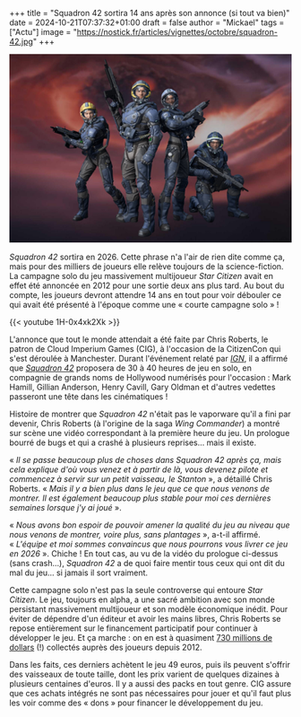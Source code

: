+++
title = "Squadron 42 sortira 14 ans après son annonce (si tout va bien)"
date = 2024-10-21T07:37:32+01:00
draft = false
author = "Mickael"
tags = ["Actu"]
image = "https://nostick.fr/articles/vignettes/octobre/squadron-42.jpg"
+++

![Squadron 42](squadron-42.jpg "")

*Squadron 42* sortira en 2026. Cette phrase n'a l'air de rien dite comme ça, mais pour des milliers de joueurs elle relève toujours de la science-fiction. La campagne solo du jeu massivement multijoueur *Star Citizen* avait en effet été annoncée en 2012 pour une sortie deux ans plus tard. Au bout du compte, les joueurs devront attendre 14 ans en tout pour voir débouler ce qui avait été présenté à l'époque comme une « courte campagne solo » !

{{< youtube 1H-0x4xk2Xk >}} 

L'annonce que tout le monde attendait a été faite par Chris Roberts, le patron de Cloud Imperium Games (CIG), à l'occasion de la CitizenCon qui s'est déroulée à Manchester. Durant l'événement relaté par *[IGN](https://www.ign.com/articles/star-citizen-dev-confident-of-releasing-standalone-single-player-story-game-squadron-42-in-2026)*, il a affirmé que *[Squadron 42](https://robertsspaceindustries.com/en/squadron42)*  proposera de 30 à 40 heures de jeu en solo, en compagnie de grands noms de Hollywood numérisés pour l'occasion : Mark Hamill, Gillian Anderson, Henry Cavill, Gary Oldman et d'autres vedettes passeront une tête dans les cinématiques !

Histoire de montrer que *Squadron 42* n'était pas le vaporware qu'il a fini par devenir, Chris Roberts (à l'origine de la saga *Wing Commander*) a montré sur scène une vidéo correspondant à la première heure du jeu. Un prologue bourré de bugs et qui a crashé à plusieurs reprises… mais il existe.

« *Il se passe beaucoup plus de choses dans Squadron 42 après ça, mais cela explique d'où vous venez et à partir de là, vous devenez pilote et commencez à servir sur un petit vaisseau, le Stanton* », a détaillé Chris Roberts. « *Mais il y a bien plus dans le jeu que ce que nous venons de montrer. Il est également beaucoup plus stable pour moi ces dernières semaines lorsque j'y ai joué* ».

« *Nous avons bon espoir de pouvoir amener la qualité du jeu au niveau que nous venons de montrer, voire plus, sans plantages* », a-t-il affirmé. « *L'équipe et moi sommes convaincus que nous pourrons vous livrer ce jeu en 2026* ». Chiche ! En tout cas, au vu de la vidéo du prologue ci-dessus (sans crash…), *Squadron 42* a de quoi faire mentir tous ceux qui ont dit du mal du jeu… si jamais il sort vraiment.

Cette campagne solo n'est pas la seule controverse qui entoure *Star Citizen*. Le jeu, toujours en alpha, a une sacré ambition avec son monde persistant massivement multijoueur et son modèle économique inédit. Pour éviter de dépendre d'un éditeur et avoir les mains libres, Chris Roberts se repose entièrement sur le financement participatif pour continuer à développer le jeu. Et ça marche : on en est à quasiment [730 millions de dollars](https://robertsspaceindustries.com/funding-goals) (!) collectés auprès des joueurs depuis 2012. 

Dans les faits, ces derniers achètent le jeu 49 euros, puis ils peuvent s'offrir des vaisseaux de toute taille, dont les prix varient de quelques dizaines à plusieurs centaines d'euros. Il y a aussi des packs en tout genre. CIG assure que ces achats intégrés ne sont pas nécessaires pour jouer et qu'il faut plus les voir comme des « dons » pour financer le développement du jeu.